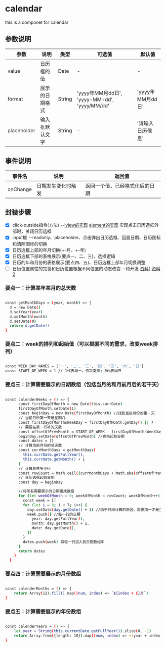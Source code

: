 # calendar
this is a componet for calendar

## 参数说明

| 参数        | 说明                      | 类型      | 可选值  | 默认值    |
| ---------  | ----------------------- | ------- | ---- | ------ |
| value    | 日历框的值     | Date | -    | -   |
| format | 展示的日期格式 | String | 'yyyy年MM月dd日', 'yyyy-MM-dd', 'yyyy/MM/dd' | 'yyyy年MM月dd日' |
| placeholder    | 输入框默认文字     | String | -    | '请输入日历信息' |

## 事件说明

| 事件名        | 说明                  |  返回值  |
| ---------  | ----------------------- | ---- | 
| onChange    | 日期发生变化时触发     |  返回一个值，已经格式化后的日期   |

## 封装步骤
- [x] click-outside指令(方法) --[iview的实现](https://github.com/iview/iview/blob/2.0/src/directives/clickoutside.js) [element的实现](https://github.com/ElemeFE/element/blob/dev/src/utils/clickoutside.js) 实现点击日历选框外部时，关闭日历选框
- [x] input框 --readonly、placeholder、点击弹出日历选框、回显日期、日历图标和清除图标的切换
- [x] 日历选框上部的年月切换(+-月、+-年)
- [x] 日历选框下部的表格展示(要点一、二、三)、选择逻辑
- [x] 日历的年和月份的表格展示(要点四、五)、日历选框上部年月切换调整
- [ ] 日历位置属性的完善和日历位置根据不同位置的动态改变 --待开发 [资料1](https://www.cnblogs.com/kidsitcn/p/8987715.html) 
[资料2](https://segmentfault.com/a/1190000014098739?utm_source=tag-newest)

### 要点一：计算某年某月的总天数

``` bash

const getMonthDays = (year, month) => {
  d = new Date()
  d.setYear(year)
  d.setMonth(month)
  d.setDate(0)
  return d.getDate()
}

```
### 要点二：week的排列和起始值（可以根据不同的需求，改变week排列）

``` bash

const WEEK_DAY_NAMES = ['一', '二', '三', '四', '五', '六', '日']
const START_OF_WEEK = 1 // 1代表周一，依次类推; 0代表周日

```
### 要点三：计算需要展示的日期数组（包括当月的和月前月后的若干天）

``` bash

const calenderWeeks = () => {
      const firstDayOfMonth = new Date(this.currDate)
      firstDayOfMonth.setDate(1)
      const beginDay = new Date(firstDayOfMonth) //找到当前月份的第一天
      // 当前月份第一天是星期几
      const firstDayOfMonthsWeekDay = firstDayOfMonth.getDay() || 7
      // 需要在第一行补的天数
      const offsetOfPrevMonth = START_OF_WEEK - firstDayOfMonthsWeekDay
      beginDay.setDate(offsetOfPrevMonth) //表格起始日期
      const dates = []
      // 计算当前月份的总天数
      const currMonthDays = getMonthDays(
        this.currDate.getFullYear(),
        this.currDate.getMonth() + 1
      )
      // 计算总共多少行
      const rowCount = Math.ceil((currMonthDays + Math.abs(offsetOfPrevMonth)) / 7) + 1
      // 日历选框起始日期
      const day = beginDay

      //将所有需要展示的日期组成数组
      for (let weekOfMonth = 0; weekOfMonth < rowCount; weekOfMonth++) {
        const week = []
        for (let i = 0; i < 7; i++) {
          day.setDate(day.getDate() + 1) //由于时间计算的原因，需要加一才是正确的起始日期
          week.push({ //每一行的日期
            year: day.getFullYear(),
            month: day.getMonth() + 1,
            date: day.getDate(),
          })
        }
        dates.push(week) 将每一行加入到日期数组中
      }
      return dates
    }
  }

```

### 要点四：计算需要展示的月份数组

``` bash

const calenderMonths = () => {
    return Array(12).fill().map((num, index) => `${index + 1}月`)
}

```

### 要点五：计算需要展示的年份数组

``` bash

const calenderYears = () => {
    let year = String(this.currentDate.getFullYear()).slice(0, -1)
    return Array.from({length: 10}).map((num, index) => +(year + index))
}

```